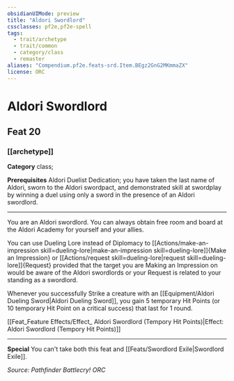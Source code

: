 ```yaml
---
obsidianUIMode: preview
title: "Aldori Swordlord"
cssclasses: pf2e,pf2e-spell
tags:
  - trait/archetype
  - trait/common
  - category/class
  - remaster
aliases: "Compendium.pf2e.feats-srd.Item.BEgz2GnG2MKmmaZX"
license: ORC
---
```

# Aldori Swordlord
## Feat 20
### [[archetype]]

**Category** class; 



**Prerequisites** Aldori Duelist Dedication; you have taken the last name of Aldori, sworn to the Aldori swordpact, and demonstrated skill at swordplay by winning a duel using only a sword in the presence of an Aldori swordlord.
* * *
You are an Aldori swordlord. You can always obtain free room and board at the Aldori Academy for yourself and your allies.

You can use Dueling Lore instead of Diplomacy to [[Actions/make-an-impression skill=dueling-lore|make-an-impression skill=dueling-lore]]{Make an Impression} or [[Actions/request skill=dueling-lore|request skill=dueling-lore]]{Request} provided that the target you are Making an Impression on would be aware of the Aldori swordlords or your Request is related to your standing as a swordlord.

Whenever you successfully Strike a creature with an [[Equipment/Aldori Dueling Sword|Aldori Dueling Sword]], you gain 5 temporary Hit Points (or 10 temporary Hit Point on a critical success) that last for 1 round.

[[Feat_Feature Effects/Effect_ Aldori Swordlord (Tempory Hit Points)|Effect: Aldori Swordlord (Tempory Hit Points)]]

* * *

**Special** You can't take both this feat and [[Feats/Swordlord Exile|Swordlord Exile]].

*Source: Pathfinder Battlecry!*
*ORC*